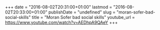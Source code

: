 +++
date = "2016-08-02T20:31:00+01:00"
lastmod = "2016-08-02T20:33:00+01:00"
publishDate = "undefined"
slug = "moran-sofer-bad-social-skills"
title = "Moran Sofer bad social skills"
youtube_url = https://www.youtube.com/watch?v=AEDhpA9QAeY
+++


